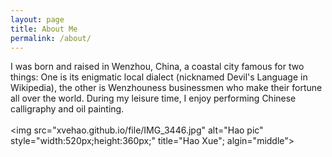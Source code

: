 ```yaml
---
layout: page
title: About Me
permalink: /about/
---
```

I was born and raised in Wenzhou, China, a coastal city famous for two things: One is its enigmatic local dialect (nicknamed Devil's Language in Wikipedia), the other is Wenzhouness businessmen who make their fortune all over the world. During my leisure time, I enjoy performing Chinese calligraphy and oil painting. 
<br>
<br>
<img src="xvehao.github.io/file/IMG_3446.jpg" alt="Hao pic" style="width:520px;height:360px;" title="Hao Xue"; algin="middle">
<br>
